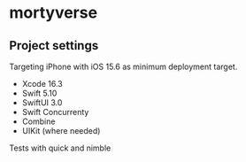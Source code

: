# mortyverse

## Project settings

Targeting iPhone with iOS 15.6 as minimum deployment target.

- Xcode 16.3
- Swift 5.10
- SwiftUI 3.0
- Swift Concurrenty
- Combine
- UIKit (where needed)

Tests with quick and nimble

